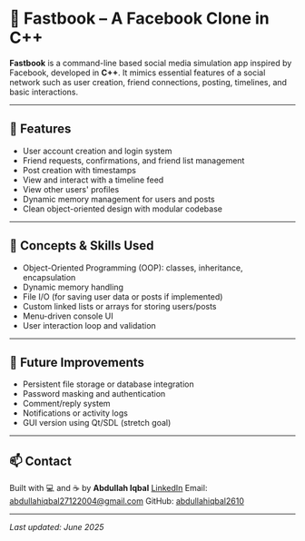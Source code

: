 
# 📘 Fastbook – A Facebook Clone in C++

**Fastbook** is a command-line based social media simulation app inspired by Facebook, developed in **C++**. It mimics essential features of a social network such as user creation, friend connections, posting, timelines, and basic interactions.

---

## 🌟 Features

- User account creation and login system
- Friend requests, confirmations, and friend list management
- Post creation with timestamps
- View and interact with a timeline feed
- View other users' profiles
- Dynamic memory management for users and posts
- Clean object-oriented design with modular codebase

---

## 🧠 Concepts & Skills Used

- Object-Oriented Programming (OOP): classes, inheritance, encapsulation
- Dynamic memory handling
- File I/O (for saving user data or posts if implemented)
- Custom linked lists or arrays for storing users/posts
- Menu-driven console UI
- User interaction loop and validation

---



## 🚧 Future Improvements

* Persistent file storage or database integration
* Password masking and authentication
* Comment/reply system
* Notifications or activity logs
* GUI version using Qt/SDL (stretch goal)

---

## 📫 Contact

Built with 💻 and ☕ by **Abdullah Iqbal**
[LinkedIn](https://www.linkedin.com/in/muhammad-abdullah-iqbal-a42b5b301)
Email: [abdullahiqbal27122004@gmail.com](mailto:abdullahiqbal27122004@gmail.com)
GitHub: [abdullahiqbal2610](https://github.com/abdullahiqbal2610)

---

*Last updated: June 2025*


